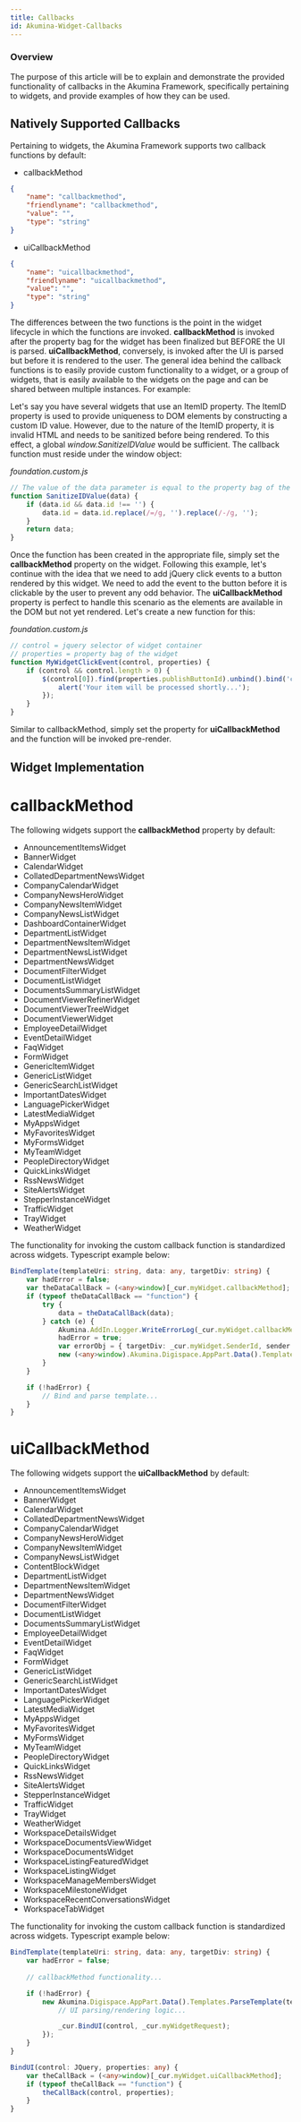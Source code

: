 ```yaml
---
title: Callbacks
id: Akumina-Widget-Callbacks
---
```



### Overview

The purpose of this article will be to explain and demonstrate the provided functionality of callbacks in the Akumina Framework, specifically pertaining to widgets, and provide examples of how they can be used.

## Natively Supported Callbacks

Pertaining to widgets, the Akumina Framework supports two callback functions by default:

* callbackMethod

```json
{
    "name": "callbackmethod",
    "friendlyname": "callbackmethod",
    "value": "",
    "type": "string"
}
```

* uiCallbackMethod

```json
{
    "name": "uicallbackmethod",
    "friendlyname": "uicallbackmethod",
    "value": "",
    "type": "string"
}
```

The differences between the two functions is the point in the widget lifecycle in which the functions are invoked. **callbackMethod** is invoked after the property bag for the widget has been finalized but BEFORE the UI is parsed. **uiCallbackMethod**, conversely, is invoked after the UI is parsed but before it is rendered to the user. The general idea behind the callback functions is to easily provide custom functionality to a widget, or a group of widgets, that is easily available to the widgets on the page and can be shared between multiple instances. For example:

Let's say you have several widgets that use an ItemID property. The ItemID property is used to provide uniqueness to DOM elements by constructing a custom ID value. However, due to the nature of the ItemID property, it is invalid HTML and needs to be sanitized before being rendered.
To this effect, a global *window.SanitizeIDValue* would be sufficient. The callback function must reside under the window object:

*foundation.custom.js*
```javascript
// The value of the data parameter is equal to the property bag of the current widget
function SanitizeIDValue(data) {
    if (data.id && data.id !== '') {
        data.id = data.id.replace(/=/g, '').replace(/-/g, '');
    }
    return data;
}
```

Once the function has been created in the appropriate file, simply set the **callbackMethod** property on the widget. Following this example, let's continue with the idea that we need to add jQuery click events to a button rendered by this widget. We need to add the event to the button before it is clickable by the user to prevent any odd behavior. The **uiCallbackMethod** property is perfect to handle this scenario as the elements are available in the DOM but not yet rendered. Let's create a new function for this:

*foundation.custom.js*
```javascript
// control = jquery selector of widget container
// properties = property bag of the widget
function MyWidgetClickEvent(control, properties) {
    if (control && control.length > 0) {
        $(control[0]).find(properties.publishButtonId).unbind().bind('click', function(event) {
            alert('Your item will be processed shortly...');
        });
    }
}
```

Similar to callbackMethod, simply set the property for **uiCallbackMethod** and the function will be invoked pre-render.


## Widget Implementation

# callbackMethod

The following widgets support the **callbackMethod** property by default:

* AnnouncementItemsWidget
* BannerWidget
* CalendarWidget
* CollatedDepartmentNewsWidget
* CompanyCalendarWidget
* CompanyNewsHeroWidget
* CompanyNewsItemWidget
* CompanyNewsListWidget
* DashboardContainerWidget
* DepartmentListWidget
* DepartmentNewsItemWidget
* DepartmentNewsListWidget
* DepartmentNewsWidget
* DocumentFilterWidget
* DocumentListWidget
* DocumentsSummaryListWidget
* DocumentViewerRefinerWidget
* DocumentViewerTreeWidget
* DocumentViewerWidget
* EmployeeDetailWidget
* EventDetailWidget
* FaqWidget
* FormWidget
* GenericItemWidget
* GenericListWidget
* GenericSearchListWidget
* ImportantDatesWidget
* LanguagePickerWidget
* LatestMediaWidget
* MyAppsWidget
* MyFavoritesWidget
* MyFormsWidget
* MyTeamWidget
* PeopleDirectoryWidget
* QuickLinksWidget
* RssNewsWidget
* SiteAlertsWidget
* StepperInstanceWidget
* TrafficWidget
* TrayWidget
* WeatherWidget

The functionality for invoking the custom callback function is standardized across widgets. Typescript example below:

```typescript
BindTemplate(templateUri: string, data: any, targetDiv: string) {
    var hadError = false;
    var theDataCallBack = (<any>window)[_cur.myWidget.callbackMethod];
    if (typeof theDataCallBack == "function") {
        try {
            data = theDataCallBack(data);
        } catch (e) {
            Akumina.AddIn.Logger.WriteErrorLog(_cur.myWidget.callbackMethod + " had an error: " + e);
            hadError = true;
            var errorObj = { targetDiv: _cur.myWidget.SenderId, sender: _cur.myWidget.SenderId, message: e, properties: _cur.myWidget };
            new (<any>window).Akumina.Digispace.AppPart.Data().Templates.BindErrorTemplateForWidgets(errorObj);
        }
    }

    if (!hadError) {
        // Bind and parse template...
    }
}
```


# uiCallbackMethod

The following widgets support the **uiCallbackMethod** by default:

* AnnouncementItemsWidget
* BannerWidget
* CalendarWidget
* CollatedDepartmentNewsWidget
* CompanyCalendarWidget
* CompanyNewsHeroWidget
* CompanyNewsItemWidget
* CompanyNewsListWidget
* ContentBlockWidget
* DepartmentListWidget
* DepartmentNewsItemWidget
* DepartmentNewsWidget
* DocumentFilterWidget
* DocumentListWidget
* DocumentsSummaryListWidget
* EmployeeDetailWidget
* EventDetailWidget
* FaqWidget
* FormWidget
* GenericListWidget
* GenericSearchListWidget
* ImportantDatesWidget
* LanguagePickerWidget
* LatestMediaWidget
* MyAppsWidget
* MyFavoritesWidget
* MyFormsWidget
* MyTeamWidget
* PeopleDirectoryWidget
* QuickLinksWidget
* RssNewsWidget
* SiteAlertsWidget
* StepperInstanceWidget
* TrafficWidget
* TrayWidget
* WeatherWidget
* WorkspaceDetailsWidget
* WorkspaceDocumentsViewWidget
* WorkspaceDocumentsWidget
* WorkspaceListingFeaturedWidget
* WorkspaceListingWidget
* WorkspaceManageMembersWidget
* WorkspaceMilestoneWidget
* WorkspaceRecentConversationsWidget
* WorkspaceTabWidget

The functionality for invoking the custom callback function is standardized across widgets. Typescript example below:

```typescript
BindTemplate(templateUri: string, data: any, targetDiv: string) {
    var hadError = false;
    
    // callbackMethod functionality...

    if (!hadError) {
        new Akumina.Digispace.AppPart.Data().Templates.ParseTemplate(templateUri, data).then(function (html) {
            // UI parsing/rendering logic...

            _cur.BindUI(control, _cur.myWidgetRequest);
        });
    }
}

BindUI(control: JQuery, properties: any) {
    var theCallBack = (<any>window)[_cur.myWidget.uiCallbackMethod];
    if (typeof theCallBack == "function") {
        theCallBack(control, properties);
    }
}
```